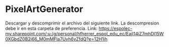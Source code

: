 # PixelArtGenerator
Descargar y descomprimir el archivo del siguiente link.
La descompresion debe ir en esta carpeta de preferencia.
Link: https://espolec-my.sharepoint.com/:u:/g/personal/hfherrer_espol_edu_ec/EajI14iZ7mhDl15W0XGbdZ0B2j66_M0mMFla7Uvh6vZfdQ?e=12H1ih